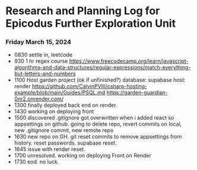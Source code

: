 # Research and Planning Log for Epicodus Further Exploration Unit

### Friday March 15, 2024

* 0830 settle in, leetcode
* 930 1 hr regex course https://www.freecodecamp.org/learn/javascript-algorithms-and-data-structures/regular-expressions/match-everything-but-letters-and-numbers
* 1100 Host garden project (ok if unfinished?) database: supabase host: render
https://github.com/CalvinPVIII/csharp-hosting-example/blob/main/Guides/PSQL.md
https://garden-guardian-0nr2.onrender.com/
* 1300 finally deployed back end on render.
* 1430 working on deploying front
* 1500 discovered .gitignore got overwritten when i added react so appsettings on github. going to delete repo, revert commits on local, new .gitignore commit, new remote repo
* 1630 new repo on GH. git reset commits to remove appsettings from history. reset passwords. supabase reset. 
* 1645 issue with render reset.
* 1700 unresolved. working on deploying Front on Render
* 1730 eod. no luck.